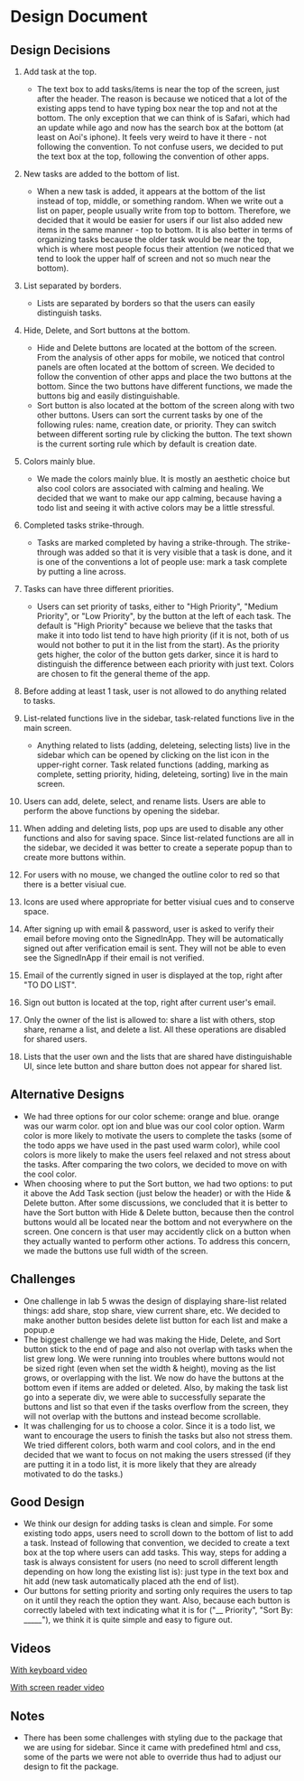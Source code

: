 # Design Document
## Design Decisions
1. Add task at the top.
   - The text box to add tasks/items is near the top of the screen, 
   just after the header. The reason is because we noticed that a lot of the
   existing apps tend to have typing box near the top and not at the bottom.
   The only exception that we can think of is Safari, which had an update while 
   ago and now has the search box at the bottom (at least on Aoi's iphone). 
   It feels very weird to have it there - not following the convention.
   To not confuse users, we decided to put the text box at the top,
   following the convention of other apps.

2. New tasks are added to the bottom of list.
   - When a new task is added, it appears at the bottom of the list instead of top,
   middle, or something random. When we write out a list on paper, people usually
   write from top to bottom. Therefore, we decided that it would be easier for users
   if our list also added new items in the same manner - top to bottom. It
   is also better in terms of organizing tasks because the older task would be near the
   top, which is where most people focus their attention (we noticed that we tend to look the upper half of
   screen and not so much near the bottom). 
   
3. List separated by borders.
   - Lists are separated by borders so that the users can easily distinguish tasks.

4. Hide, Delete, and Sort buttons at the bottom.
    - Hide and Delete buttons are located at the bottom of the screen. From the analysis
   of other apps for mobile, we noticed that control panels are often located at the bottom
   of screen. We decided to follow the convention of other apps and place the two
   buttons at the bottom. Since the two buttons have different functions, we made the buttons 
   big and easily distinguishable.
    - Sort button is also located at the bottom of the screen along with two other buttons. 
	 Users can sort the current tasks by one of the following rules: name, creation date, or priority. They can switch between different sorting rule by clicking the button. The text shown is the current sorting rule which by default is creation date.   

5. Colors mainly blue.
   - We made the colors mainly blue. It is mostly an aesthetic choice but also cool colors are 
     associated with calming and healing. We decided that we want to make our app calming, because
     having a todo list and seeing it with active colors may be a little stressful.
     
6. Completed tasks strike-through.
   - Tasks are marked completed by having a strike-through. The strike-through was added so that 
     it is very visible that a task is done, and it is one of the conventions a lot of people use:
     mark a task complete by putting a line across.

7. Tasks can have three different priorities.
   - Users can set priority of tasks, either to "High Priority", "Medium Priority", or "Low Priority",
     by the button at the left of each task. The default is "High Priority" because we believe that
     the tasks that make it into todo list tend to have high priority (if it is not, both of us would not 
     bother to put it in the list from the start). As the priority gets higher, the color of the button gets
     darker, since it is hard to distinguish the difference between each priority with just text. Colors
     are chosen to fit the general theme of the app.

8. Before adding at least 1 task, user is not allowed to do anything related to tasks.

9. List-related functions live in the sidebar, task-related functions live in the main screen.
   - Anything related to lists (adding, deleteing, selecting lists) live in the sidebar which can be opened by
		 clicking on the list icon in the upper-right corner. Task related functions (adding, marking as complete, setting priority,
 hiding, deleteing, sorting) live in the main screen.

10. Users can add, delete, select, and rename lists.
		Users are able to perform the above functions by opening the sidebar.

11. When adding and deleting lists, pop ups are used to disable any other functions and also for saving space.
	  Since list-related functions are all in the sidebar, we decided it was better to create a seperate popup than to
    create more buttons within. 

12. For users with no mouse, we changed the outline color to red so that there is a better visiual cue.

13. Icons are used where appropriate for better visiual cues and to conserve space. 

14. After signing up with email & password, user is asked to verify their email before moving onto the SignedInApp. They will be automatically signed out after verification email is sent. They will not be able to even see the SignedInApp if their email is not verified.

15. Email of the currently signed in user is displayed at the top, right after "TO DO LIST".

16. Sign out button is located at the top, right after current user's email.

17. Only the owner of the list is allowed to: share a list with others, stop share, rename a list, and delete a list. All these operations are disabled for shared users. 

18. Lists that the user own and the lists that are shared have distinguishable UI, since 
lete button and share button does not appear for shared list.
## Alternative Designs
   - We had three options for our color scheme: orange and blue. orange was our warm color.
     opt ion and blue was our cool color option. Warm color is more likely to motivate the
     users to complete the tasks (some of the todo apps we have used in the past used warm color), 
     while cool colors is more likely to make the users feel relaxed and not stress about the tasks. 
     After comparing the two colors, we decided to move on with the cool color.  
   - When choosing where to put the Sort button, we had two options: to put it above the Add Task section 
     (just below the header) or with the Hide & Delete button. After some discussions, we concluded that it is 
     better to have the Sort button with Hide & Delete button, because then the control buttons would all be located
     near the bottom and not everywhere on the screen. One concern is that user may accidently click on a button
     when they actually wanted to perform other actions. To address this concern, we made the buttons use
     full width of the screen.

## Challenges
   - One challenge in lab 5 wwas the design of displaying share-list related things: add share, stop share, view current share, etc. We decided to make another button besides delete list button for each list and make a popup.e
   - The biggest challenge we had was making the Hide, Delete, and Sort button stick to the
     end of page and also not overlap with tasks when the list grew long. We were running into troubles 
     where buttons would not be sized right (even when set the width & height), moving as the list grows, 
     or overlapping with the list. We now do have the buttons at the bottom even if items are added or deleted. Also, by making the task list go into a seperate div, we were able to successfully separate the buttons and list so that even if the tasks overflow from the screen, they will not overlap with the buttons and instead become scrollable.
   - It was challenging for us to choose a color. Since it is a todo list, we want to encourage the 
     users to finish the tasks but also not stress them. We tried different colors, both warm and 
     cool colors, and in the end decided that we want to focus on not making the users stressed (if 
     they are putting it in a todo list, it is more likely that they are already motivated to do the
     tasks.)
     
## Good Design
   - We think our design for adding tasks is clean and simple. For some existing todo apps, users 
     need to scroll down to the bottom of list to add a task. Instead of following that convention,
     we decided to create a text box at the top where users can add tasks. This way, steps for adding 
     a task is always consistent for users (no need to scroll different length depending on how long the
     existing list is): just type in the text box and hit add (new task automatically placed ath the end
     of list). 
   - Our buttons for setting priority and sorting only requires the users to tap on it until they reach the option
     they want. Also, because each button is correctly labeled with text indicating what it is for ("__ Priority", 
     "Sort By: _____"), we think it is quite simple and easy to figure out.

## Videos
   [With keyboard video](https://www.youtube.com/watch?v=_Q1dLTb9JSc)   
   
   [With screen reader video](https://youtu.be/zAsuGjl1ZJY)
## Notes
   - There has been some challenges with styling due to the package that we are using for sidebar. Since it came with predefined html and css, some of the parts we were not able to override thus had to adjust our design to fit the package.

